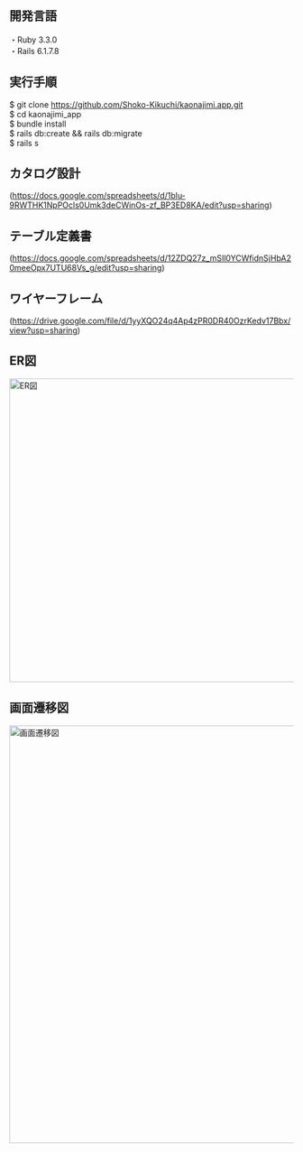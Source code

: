 ## 開発言語
・Ruby 3.3.0  
・Rails 6.1.7.8  

## 実行手順
$ git clone https://github.com/Shoko-Kikuchi/kaonajimi.app.git  
$ cd kaonajimi_app  
$ bundle install  
$ rails db:create && rails db:migrate  
$ rails s  

## カタログ設計
(https://docs.google.com/spreadsheets/d/1blu-9RWTHK1NpPOcls0Umk3deCWinOs-zf_BP3ED8KA/edit?usp=sharing)  

## テーブル定義書
(https://docs.google.com/spreadsheets/d/12ZDQ27z_mSIl0YCWfidnSjHbA20meeOpx7UTU68Vs_g/edit?usp=sharing)  

## ワイヤーフレーム
(https://drive.google.com/file/d/1yyXQO24q4Ap4zPR0DR40OzrKedv17Bbx/view?usp=sharing)

## ER図
<img width="538" alt="ER図" src="https://github.com/user-attachments/assets/2a9ce8a0-14c1-4fc8-90b7-a5966d417a40">

## 画面遷移図
<img width="740" alt="画面遷移図" src="https://github.com/user-attachments/assets/301084b9-0ce8-469e-8a43-f6cab2c69e61">

